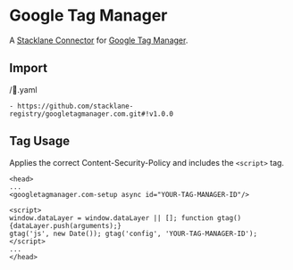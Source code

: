 # Google Tag Manager

A [Stacklane Connector](https://stacklane.com/docs/api/connectors) for [Google Tag Manager](https://marketingplatform.google.com/about/tag-manager/).

## Import

/🔌.yaml

```
- https://github.com/stacklane-registry/googletagmanager.com.git#!v1.0.0
```

## Tag Usage

Applies the correct Content-Security-Policy and includes the `<script>` tag.

```
<head>
...
<googletagmanager.com-setup async id="YOUR-TAG-MANAGER-ID"/>

<script> 
window.dataLayer = window.dataLayer || []; function gtag(){dataLayer.push(arguments);} 
gtag('js', new Date()); gtag('config', 'YOUR-TAG-MANAGER-ID'); 
</script>
...
</head>
```
